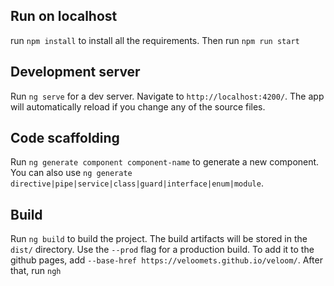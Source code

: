 ## Run on localhost

run `npm install` to install all the requirements. Then run `npm run start`

## Development server

Run `ng serve` for a dev server. Navigate to `http://localhost:4200/`. The app will automatically reload if you change any of the source files.

## Code scaffolding

Run `ng generate component component-name` to generate a new component. You can also use `ng generate directive|pipe|service|class|guard|interface|enum|module`.

## Build

Run `ng build` to build the project. The build artifacts will be stored in the `dist/` directory. Use the `--prod` flag for a production build.
To add it to the github pages, add `--base-href https://veloomets.github.io/veloom/`. After that, run  `ngh`
